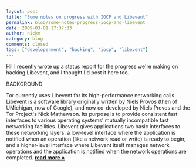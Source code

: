 ```yaml
---
layout: post
title: "Some notes on progress with IOCP and Libevent"
permalink: blog/some-notes-progress-iocp-and-libevent
date: 2009-03-01 17:37:33
author: nickm
category: blog
comments: closed
tags: ["developerment", "hacking", "iocp", "libevent"]
---
```


Hi! I recently wrote up a status report for the progress we're making on hacking Libevent, and I thought I'd post it here too.

BACKGROUND

Tor currently uses Libevent for its high-performance networking calls. Libevent is a software library originally written by Niels Provos (then of UMichigan, now of Google), and now co-developed by Niels Provos and the Tor Project's Nick Mathewson. Its purpose is to provide consistent fast interfaces to various operating systems' mutually incompatible fast networking facilities. Libevent gives applications two basic interfaces to these networking layers: a low-level interface where the application is notified when an operation (like a network read or write) is ready to begin, and a higher-level interface where Libevent itself manages network operations and the application is notified when the network operations are completed. [**read more »**](https://blog.torproject.org/blog/some-notes-progress-iocp-and-libevent)
